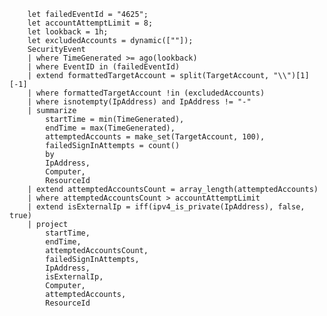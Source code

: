         let failedEventId = "4625";
        let accountAttemptLimit = 8;
        let lookback = 1h;
        let excludedAccounts = dynamic([""]);
        SecurityEvent
        | where TimeGenerated >= ago(lookback)
        | where EventID in (failedEventId)
        | extend formattedTargetAccount = split(TargetAccount, "\\")[1][-1]
        | where formattedTargetAccount !in (excludedAccounts)
        | where isnotempty(IpAddress) and IpAddress != "-"
        | summarize
            startTime = min(TimeGenerated),
            endTime = max(TimeGenerated),
            attemptedAccounts = make_set(TargetAccount, 100),
            failedSignInAttempts = count()
            by
            IpAddress,
            Computer,
            ResourceId
        | extend attemptedAccountsCount = array_length(attemptedAccounts)
        | where attemptedAccountsCount > accountAttemptLimit
        | extend isExternalIp = iff(ipv4_is_private(IpAddress), false, true)
        | project
            startTime,
            endTime,
            attemptedAccountsCount,
            failedSignInAttempts,
            IpAddress,
            isExternalIp,
            Computer,
            attemptedAccounts,
            ResourceId
